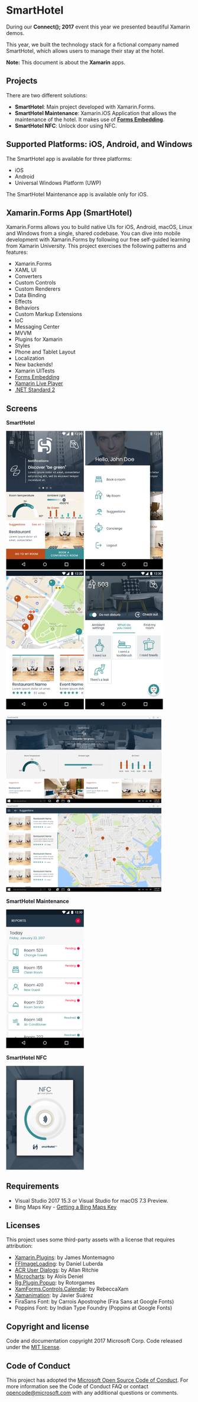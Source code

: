 # SmartHotel

During our **Connect(); 2017** event this year we presented beautiful Xamarin demos.

This year, we built the technology stack for a fictional company named SmartHotel, which allows users to manage their stay at the hotel.

**Note:** This document is about the **Xamarin** apps.

## Projects

There are two different solutions:

- **SmartHotel**: Main project developed with Xamarin.Forms.
- **SmartHotel Maintenance**: Xamarin.iOS Application that allows the maintenance of the hotel. It makes use of **[Forms Embedding](https://blog.xamarin.com/unleashed-embedding-xamarin-forms-in-xamarin-native/)**.
- **SmartHotel NFC**: Unlock door using NFC.

## Supported Platforms: iOS, Android, and Windows

The SmartHotel app is available for three platforms:

- iOS
- Android
- Universal Windows Platform (UWP)

The SmartHotel Maintenance app is available only for iOS.

## Xamarin.Forms App (SmartHotel)

Xamarin.Forms allows you to build native UIs for iOS, Android, macOS, Linux and Windows from a single, shared codebase. You can dive into mobile development with Xamarin.Forms by following our free self-guided learning from Xamarin University. This project exercises the following patterns and features:

- Xamarin.Forms
- XAML UI
- Converters
- Custom Controls
- Custom Renderers
- Data Binding
- Effects
- Behaviors
- Custom Markup Extensions
- IoC
- Messaging Center
- MVVM
- Plugins for Xamarin
- Styles
- Phone and Tablet Layout
- Localization
- New backends!
- Xamarin UITests
- [Forms Embedding](https://blog.xamarin.com/unleashed-embedding-xamarin-forms-in-xamarin-native/)
- [Xamarin Live Player](https://www.xamarin.com/live)
- [.NET Standard 2](https://github.com/dotnet/standard)

## Screens

**SmartHotel**

<img src="images/home.png" Width="210" /> <img src="images/menu.png" Width="210" /> <img src="images/suggestions.png" Width="210" /> <img src="images/myroom.png" Width="210" />

<img src="images/home-desktop.png" Width="420" /> <img src="images/suggestions-desktop.png" Width="420" />

**SmartHotel Maintenance**

<img src="images/maintenance.png" Width="210" />

**SmartHotel NFC**

<img src="images/nfc.png" Width="210" />

## Requirements

* Visual Studio 2017 15.3 or Visual Studio for macOS 7.3 Preview.
* Bing Maps Key - [Getting a Bing Maps Key](https://msdn.microsoft.com/en-us/library/ff428642.aspx)

## Licenses

This project uses some third-party assets with a license that requires attribution:

- [Xamarin.Plugins](https://github.com/jamesmontemagno/Xamarin.Plugins): by James Montemagno
- [FFImageLoading](https://github.com/daniel-luberda/FFImageLoading): by Daniel Luberda
- [ACR User Dialogs](https://github.com/aritchie/userdialogs): by Allan Ritchie
- [Microcharts](https://github.com/aloisdeniel/Microcharts): by Aloïs Deniel
- [Rg.Plugin.Popup](https://github.com/rotorgames/Rg.Plugins.Popup): by Rotorgames
- [XamForms.Controls.Calendar](https://github.com/rebeccaXam/XamForms.Controls.Calendar): by RebeccaXam
- [Xamanimation](https://github.com/jsuarezruiz/Xamanimation): by Javier Suárez
- FiraSans Font: by Carrois Apostrophe (Fira Sans at Google Fonts)
- Poppins Font: by Indian Type Foundry (Poppins at Google Fonts)

## Copyright and license

Code and documentation copyright 2017 Microsoft Corp. Code released under the [MIT license](https://opensource.org/licenses/MIT).

## Code of Conduct

This project has adopted the [Microsoft Open Source Code of Conduct](https://opensource.microsoft.com/codeofconduct/). For more information see the Code of Conduct FAQ or contact [opencode@microsoft.com](mailto:opencode@microsoft.com) with any additional questions or comments.